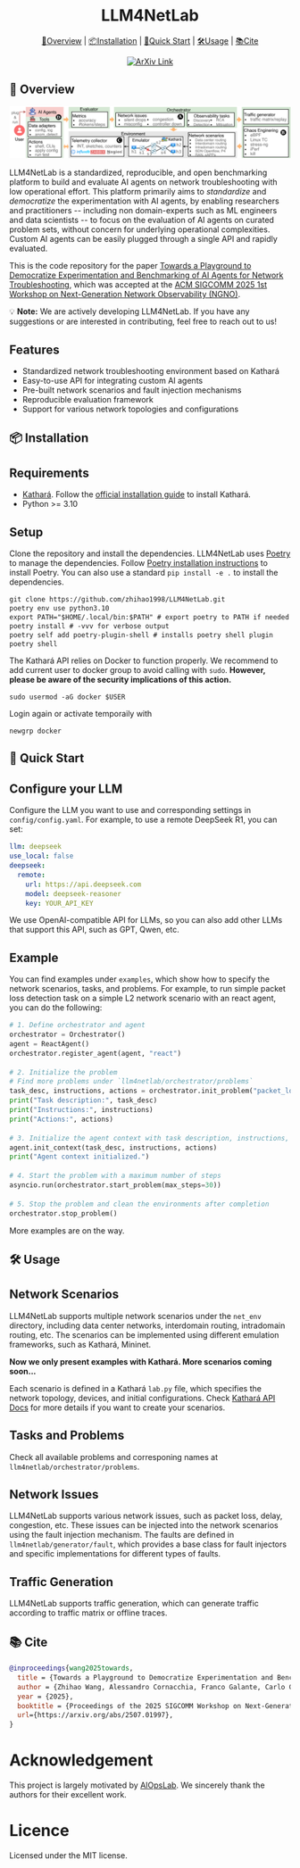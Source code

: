 <div align="center">
<h1>LLM4NetLab</h1>

[🤖Overview](#🤖overview) | 
[📦Installation](#📦installation) | 
[🚀Quick Start](#🚀quick-start) | 
[🛠️Usage](#🛠️usage) | 
[📚Cite](#📚cite)

[![ArXiv Link](https://img.shields.io/badge/arXiv-2501.06706-red?logo=arxiv)](https://arxiv.org/abs/2507.01997v1)

</div>

<h2 id="🤖overview">🤖 Overview</h2>

![alt text](./assets/images/llm4netlab_architecture.png)

LLM4NetLab is a standardized, reproducible, and open benchmarking platform to build and evaluate AI agents on network troubleshooting with low operational effort. This platform primarily aims to *standardize* and *democratize* the experimentation with AI agents, by enabling researchers and practitioners -- including non domain-experts such as ML engineers and data scientists -- to focus on the evaluation of AI agents on curated problem sets, without concern for underlying operational complexities. Custom AI agents can be easily plugged through a single API and rapidly evaluated.

This is the code repository for the paper [Towards a Playground to Democratize Experimentation and Benchmarking of AI Agents for Network Troubleshooting](https://arxiv.org/abs/2507.01997), which was accepted at the [ACM SIGCOMM 2025 1st Workshop on Next-Generation Network Observability (NGNO)](https://conferences.sigcomm.org/sigcomm/2025/workshop/ngno/).

💡 **Note:** We are actively developing LLM4NetLab. If you have any suggestions or are interested in contributing, feel free to reach out to us!

## Features

- Standardized network troubleshooting environment based on Kathará
- Easy-to-use API for integrating custom AI agents
- Pre-built network scenarios and fault injection mechanisms
- Reproducible evaluation framework
- Support for various network topologies and configurations

<h2 id="📦installation">📦 Installation</h2>

## Requirements

- [Kathará](https://www.kathara.org/). 
  Follow the [official installation guide](https://github.com/KatharaFramework/Kathara?tab=readme-ov-file#installation) to install Kathará.
- Python >= 3.10


## Setup

Clone the repository and install the dependencies. LLM4NetLab uses [Poetry](https://python-poetry.org/docs/) to manage the dependencies. Follow [Poetry installation instructions](https://python-poetry.org/docs/#installation) to install Poetry. You can also use a standard `pip install -e .` to install the dependencies.

```shell
git clone https://github.com/zhihao1998/LLM4NetLab.git  
poetry env use python3.10
export PATH="$HOME/.local/bin:$PATH" # export poetry to PATH if needed
poetry install # -vvv for verbose output
poetry self add poetry-plugin-shell # installs poetry shell plugin
poetry shell
```

The Kathará API relies on Docker to function properly. We recommend to add current user to docker group to avoid calling with `sudo`. **However, please be aware of the security implications of this action.**

```shell
sudo usermod -aG docker $USER
```

Login again or activate temporaily with 

```shell
newgrp docker
```

<h2 id="🚀quick-start">🚀 Quick Start</h2>

## Configure your LLM

Configure the LLM you want to use and corresponding settings in `config/config.yaml`. For example, to use a remote DeepSeek R1, you can set:

```yaml
llm: deepseek
use_local: false
deepseek:
  remote:
    url: https://api.deepseek.com
    model: deepseek-reasoner
    key: YOUR_API_KEY
```

We use OpenAI-compatible API for LLMs, so you can also add other LLMs that support this API, such as GPT, Qwen, etc.


## Example

You can find examples under `examples`, which show how to specify the network scenarios, tasks, and problems. For example, to run simple packet loss detection task on a simple L2 network scenario with an react agent, you can do the following:

```python
# 1. Define orchestrator and agent
orchestrator = Orchestrator()
agent = ReactAgent()
orchestrator.register_agent(agent, "react")

# 2. Initialize the problem
# Find more problems under `llm4netlab/orchestrator/problems`
task_desc, instructions, actions = orchestrator.init_problem("packet_loss_detection")
print("Task description:", task_desc)
print("Instructions:", instructions)
print("Actions:", actions)

# 3. Initialize the agent context with task description, instructions, and actions
agent.init_context(task_desc, instructions, actions)
print("Agent context initialized.")

# 4. Start the problem with a maximum number of steps
asyncio.run(orchestrator.start_problem(max_steps=30))

# 5. Stop the problem and clean the environments after completion
orchestrator.stop_problem()
```

More examples are on the way.

<h2 id="🛠️usage">🛠️ Usage</h2>

## Network Scenarios

LLM4NetLab supports multiple network scenarios under the `net_env` directory, including data center networks, interdomain routing, intradomain routing, etc. The scenarios can be implemented using different emulation frameworks, such as Kathará, Mininet. 

**Now we only present examples with Kathará. More scenarios coming soon...** 

Each scenario is defined in a Kathará `lab.py` file, which specifies the network topology, devices, and initial configurations. Check [Kathará API Docs](https://github.com/KatharaFramework/Kathara/wiki/Kathara-API-Docs) for more details if you want to create your scenarios.

## Tasks and Problems

Check all available problems and corresponing names at `llm4netlab/orchestrator/problems`.

## Network Issues

LLM4NetLab supports various network issues, such as packet loss, delay, congestion, etc. These issues can be injected into the network scenarios using the fault injection mechanism. The faults are defined in `llm4netlab/generator/fault`, which provides a base class for fault injectors and specific implementations for different types of faults.

## Traffic Generation

LLM4NetLab supports traffic generation, which can generate traffic according to traffic matrix or offline traces. 

<h2 id="📚cite">📚 Cite</h2>

```bibtex
@inproceedings{wang2025towards,
  title = {Towards a Playground to Democratize Experimentation and Benchmarking of AI Agents for Network Troubleshooting},
  author = {Zhihao Wang, Alessandro Cornacchia, Franco Galante, Carlo Centofanti, Alessio Sacco and Dingde Jiang},
  year = {2025},
  booktitle = {Proceedings of the 2025 SIGCOMM Workshop on Next-Generation Network Observability},
  url={https://arxiv.org/abs/2507.01997}, 
}
```

# Acknowledgement

This project is largely motivated by [AIOpsLab](https://github.com/microsoft/AIOpsLab). We sincerely thank the authors for their excellent work.

# Licence

Licensed under the MIT license.